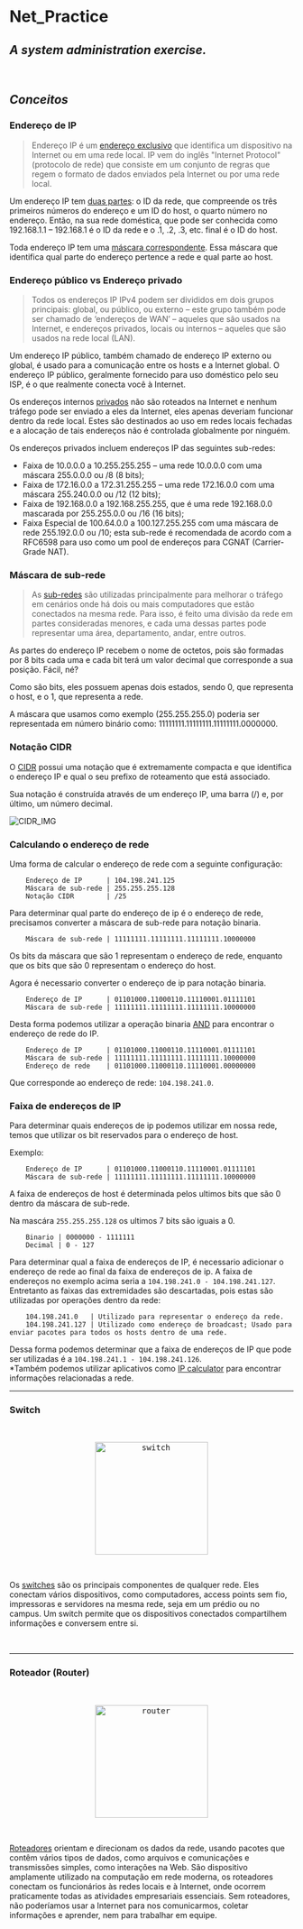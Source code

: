 # Net_Practice

## _A system administration exercise._
<br>

## _Conceitos_
### Endereço de IP

> Endereço IP é um [endereço exclusivo] que identifica um dispositivo na Internet ou
> em uma rede local. IP vem do inglês "Internet Protocol" (protocolo de rede) que
> consiste em um conjunto de regras que regem o formato de dados enviados pela
> Internet ou por uma rede local.

Um endereço IP tem [duas partes]: o ID da rede, que compreende os três primeiros números do endereço e um ID do host, o quarto número no endereço. Então, na sua rede doméstica, que pode ser conhecida como 192.168.1.1 – 192.168.1 é o ID da rede e o .1, .2, .3, etc. final é o ID do host.

Toda endereço IP tem uma [máscara correspondente]. Essa máscara que identifica qual parte do endereço pertence a rede e qual parte ao host.

### Endereço público vs Endereço privado

> Todos os endereços IP IPv4 podem ser divididos em dois grupos principais:
> global, ou público, ou externo – este grupo também pode ser chamado de ‘endereços
> de WAN’ – aqueles que são usados na Internet, e endereços privados, locais ou
> internos – aqueles que são usados na rede local (LAN).

Um endereço IP público, também chamado de endereço IP externo ou global, é usado para a comunicação entre os hosts e a Internet global. O endereço IP público, geralmente fornecido para uso doméstico pelo seu ISP, é o que realmente conecta você à Internet. 

Os endereços internos [privados] não são roteados na Internet e nenhum tráfego pode ser enviado a eles da Internet, eles apenas deveriam funcionar dentro da rede local. Estes são destinados ao uso em redes locais fechadas e a alocação de tais endereços não é controlada globalmente por ninguém.

Os endereços privados incluem endereços IP das seguintes sub-redes:

- Faixa de 10.0.0.0 a 10.255.255.255 – uma rede 10.0.0.0 com uma máscara 255.0.0.0 ou /8 (8 bits);
- Faixa de 172.16.0.0 a 172.31.255.255 – uma rede 172.16.0.0 com uma máscara 255.240.0.0 ou /12 (12 bits);
- Faixa de 192.168.0.0 a 192.168.255.255, que é uma rede 192.168.0.0 mascarada por 255.255.0.0 ou /16 (16 bits);
- Faixa Especial de 100.64.0.0 a 100.127.255.255 com uma máscara de rede 255.192.0.0 ou /10; esta sub-rede é recomendada de acordo com a RFC6598 para uso como um pool de endereços para CGNAT (Carrier-Grade NAT).

### Máscara de sub-rede

> As [sub-redes] são utilizadas principalmente para melhorar o tráfego em cenários onde há dois ou mais computadores que estão conectados na mesma rede.
> Para isso, é feito uma divisão da rede em partes consideradas menores, e cada uma dessas partes pode representar uma área, departamento, andar, entre outros.

As partes do endereço IP recebem o nome de octetos, pois são formadas por 8 bits cada uma e cada bit terá um valor decimal que corresponde a sua posição. Fácil, né?

Como são bits, eles possuem apenas dois estados, sendo 0, que representa o host, e o 1, que representa a rede.

A máscara que usamos como exemplo (255.255.255.0) poderia ser representada em número binário como: 11111111.11111111.11111111.0000000.

### Notação CIDR

O [CIDR] possui uma notação que é extremamente compacta e que identifica o endereço IP e qual o seu prefixo de roteamento que está associado.

Sua notação é construída através de um endereço IP, uma barra (/) e, por último, um número decimal.

![CIDR_IMG](https://miro.medium.com/max/4448/1*By1Z1u0xilCm5OAtOqm3pg.png)


### Calculando o endereço de rede

Uma forma de calcular o endereço de rede com a seguinte configuração:
```
    Endereço de IP      | 104.198.241.125
    Máscara de sub-rede | 255.255.255.128  
    Notação CIDR        | /25 
```
Para determinar qual parte do endereço de ip é o endereço de rede, precisamos converter a máscara de sub-rede para notação binaria.
```
    Máscara de sub-rede | 11111111.11111111.11111111.10000000
```
Os bits da máscara que são 1 representam o endereço de rede, enquanto que os bits que são 0 representam o endereço do host.

Agora é necessario converter o endereço de ip para notação binaria.
```
    Endereço de IP      | 01101000.11000110.11110001.01111101
    Máscara de sub-rede | 11111111.11111111.11111111.10000000
```

Desta forma podemos utilizar a operação binaria [AND](https://en.wikipedia.org/wiki/Bitwise_operation#AND) para encontrar o endereço de rede do IP.
```
    Endereço de IP      | 01101000.11000110.11110001.01111101
    Máscara de sub-rede | 11111111.11111111.11111111.10000000
    Endereço de rede    | 01101000.11000110.11110001.00000000
```
Que corresponde ao endereço de rede: ``104.198.241.0``.

### Faixa de endereços de IP

Para determinar quais endereços de ip podemos utilizar em nossa rede, temos que utilizar os bit reservados para o endereço de host.

Exemplo:
```
    Endereço de IP      | 01101000.11000110.11110001.01111101
    Máscara de sub-rede | 11111111.11111111.11111111.10000000
```
A faixa de endereços de host é determinada pelos ultimos bits que são 0 dentro da máscara de sub-rede.

Na mascára ``255.255.255.128`` os ultimos 7 bits são iguais a 0.
```
    Binario | 0000000 - 1111111
    Decimal | 0 - 127
```
Para determinar qual a faixa de endereços de IP, é necessario adicionar o endereço de rede ao final da faixa de endereços de ip. 
A faixa de endereços no exemplo acima seria a ``104.198.241.0 - 104.198.241.127``.
Entretanto as faixas das extremidades são descartadas, pois estas são utilizadas por operações dentro da rede:
```
    104.198.241.0   | Utilizado para representar o endereço da rede.
    104.198.241.127 | Utilizado como endereço de broadcast; Usado para enviar pacotes para todos os hosts dentro de uma rede.
```
Dessa forma podemos determinar que a faixa de endereços de IP que pode ser utilizadas é a ``104.198.241.1 - 104.198.241.126``. <br>
*Também podemos utilizar aplicativos como [IP calculator](https://www.calculator.net/ip-subnet-calculator.html) para encontrar informações relacionadas a rede.

---

### Switch

</br>
<p align="center">
  <kbd><img src="https://cdn.pixabay.com/photo/2013/10/18/07/43/network-197300_960_720.jpg" height=200 alt="switch"></kbd>
</p>
</br>

Os [switches] são os principais componentes de qualquer rede. Eles conectam vários dispositivos, como computadores, access points sem fio, impressoras e servidores na mesma rede, seja em um prédio ou no campus. Um switch permite que os dispositivos conectados compartilhem informações e conversem entre si.

</br>

---
### Roteador (Router)

</br>
<p align="center">
  <kbd><img src="https://1001freedownloads.s3.amazonaws.com/vector/thumb/144530/juanjo_Router.png" height=200 alt="router"></kbd>
</p>
</br>

[Roteadores] orientam e direcionam os dados da rede, usando pacotes que contêm vários tipos de dados, como arquivos e comunicações e transmissões simples, como interações na Web. São dispositivo amplamente utilizado na computação em rede moderna, os roteadores conectam os funcionários às redes locais e à Internet, onde ocorrem praticamente todas as atividades empresariais essenciais. Sem roteadores, não poderíamos usar a Internet para nos comunicarmos, coletar informações e aprender, nem para trabalhar em equipe. 
</br>
</br>




[endereço exclusivo]: <https://www.kaspersky.com.br/resource-center/definitions/what-is-an-ip-address>
[duas partes]: <https://www.avast.com/pt-br/c-what-is-an-ip-address>
[privados]: <https://blog.sninformatica.com.br/2020/01/28/quam-nulla-porttitor-massa-id-neque-aliquam-vestibulum/>
[sub-redes]: <https://www.datarain.com.br/blog/tecnologia-e-inovacao/como-calcular-uma-mascara-de-sub-rede/>
[máscara correspondente]: <https://www.alura.com.br/artigos/como-calcular-mascaras-de-sub-rede>
[CIDR]: <https://www.datarain.com.br/blog/tecnologia-e-inovacao/o-que-e-cidr/>
[switches]: <https://www.cisco.com/c/pt_br/solutions/small-business/resource-center/networking/network-switch-how.html>
[Roteadores]: <https://www.cisco.com/c/pt_br/solutions/small-business/resource-center/networking/what-is-a-router.html#~como-funciona-um-roteador>

